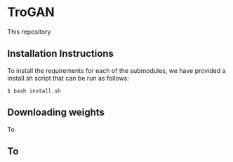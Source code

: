 # TroGAN
This repository 

## Installation Instructions
To install the requirements for each of the submodules, we have provided a install.sh script that can be run as follows:


```
$ bash install.sh
```

## Downloading weights
To 

## To 

